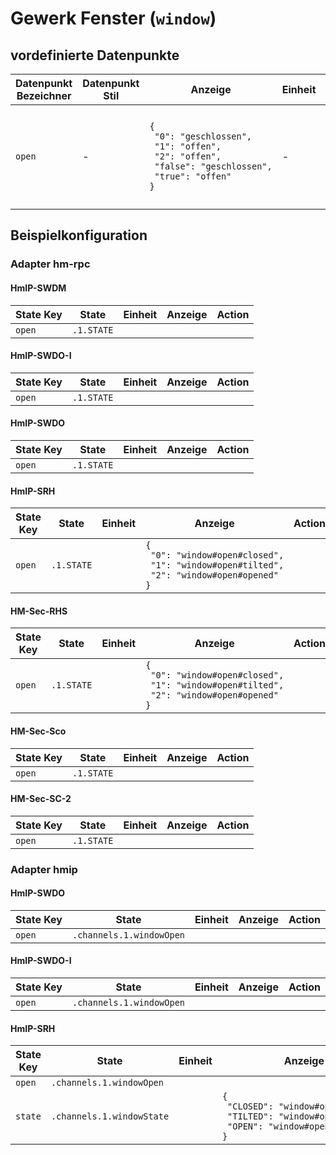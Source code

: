 
# Gewerk Fenster (`window`)

## vordefinierte Datenpunkte

<table><thead><tr><th>Datenpunkt Bezeichner</th><th>Datenpunkt Stil</th><th>Anzeige</th><th>Einheit</th><th>Icon</th><th>Icon Stil</th></tr></thead>
<tbody><tr><td><code>open</code></td><td>-</td><td><code>{<br />&nbsp;&quot;0&quot;:&nbsp;&quot;geschlossen&quot;,<br />&nbsp;&quot;1&quot;:&nbsp;&quot;offen&quot;,<br />&nbsp;&quot;2&quot;:&nbsp;&quot;offen&quot;,<br />&nbsp;&quot;false&quot;:&nbsp;&quot;geschlossen&quot;,<br />&nbsp;&quot;true&quot;:&nbsp;&quot;offen&quot;<br />}</code></td><td>-</td><td><code>{<br />&nbsp;&quot;0&quot;:&nbsp;&quot;window-closed-variant&quot;,<br />&nbsp;&quot;1&quot;:&nbsp;&quot;window-open-variant&quot;,<br />&nbsp;&quot;false&quot;:&nbsp;&quot;window-closed-variant&quot;,<br />&nbsp;&quot;true&quot;:&nbsp;&quot;window-open-variant&quot;<br />}</code></td><td>-</td></tr></tbody>
</table>

## Beispielkonfiguration


### Adapter hm-rpc


#### HmIP-SWDM

<table><thead><tr>
<th>State Key</th>
<th>State</th>
<th>Einheit</th>
<th>Anzeige</th>
<th>Action</th>
</thead><tbody>
<tr>
<td><code>open</td>
<td><code>.1.STATE</code></td>
<td><code></code></td>
<td></td>
<td><code></code></td>
</tr>
</tbody></table>

#### HmIP-SWDO-I

<table><thead><tr>
<th>State Key</th>
<th>State</th>
<th>Einheit</th>
<th>Anzeige</th>
<th>Action</th>
</thead><tbody>
<tr>
<td><code>open</td>
<td><code>.1.STATE</code></td>
<td><code></code></td>
<td></td>
<td><code></code></td>
</tr>
</tbody></table>

#### HmIP-SWDO

<table><thead><tr>
<th>State Key</th>
<th>State</th>
<th>Einheit</th>
<th>Anzeige</th>
<th>Action</th>
</thead><tbody>
<tr>
<td><code>open</td>
<td><code>.1.STATE</code></td>
<td><code></code></td>
<td></td>
<td><code></code></td>
</tr>
</tbody></table>

#### HmIP-SRH

<table><thead><tr>
<th>State Key</th>
<th>State</th>
<th>Einheit</th>
<th>Anzeige</th>
<th>Action</th>
</thead><tbody>
<tr>
<td><code>open</td>
<td><code>.1.STATE</code></td>
<td><code></code></td>
<td><code>{<br />&nbsp;&quot;0&quot;:&nbsp;&quot;window#open#closed&quot;,<br />&nbsp;&quot;1&quot;:&nbsp;&quot;window#open#tilted&quot;,<br />&nbsp;&quot;2&quot;:&nbsp;&quot;window#open#opened&quot;<br />}</code></td>
<td><code></code></td>
</tr>
</tbody></table>

#### HM-Sec-RHS

<table><thead><tr>
<th>State Key</th>
<th>State</th>
<th>Einheit</th>
<th>Anzeige</th>
<th>Action</th>
</thead><tbody>
<tr>
<td><code>open</td>
<td><code>.1.STATE</code></td>
<td><code></code></td>
<td><code>{<br />&nbsp;&quot;0&quot;:&nbsp;&quot;window#open#closed&quot;,<br />&nbsp;&quot;1&quot;:&nbsp;&quot;window#open#tilted&quot;,<br />&nbsp;&quot;2&quot;:&nbsp;&quot;window#open#opened&quot;<br />}</code></td>
<td><code></code></td>
</tr>
</tbody></table>

#### HM-Sec-Sco

<table><thead><tr>
<th>State Key</th>
<th>State</th>
<th>Einheit</th>
<th>Anzeige</th>
<th>Action</th>
</thead><tbody>
<tr>
<td><code>open</td>
<td><code>.1.STATE</code></td>
<td><code></code></td>
<td></td>
<td><code></code></td>
</tr>
</tbody></table>

#### HM-Sec-SC-2

<table><thead><tr>
<th>State Key</th>
<th>State</th>
<th>Einheit</th>
<th>Anzeige</th>
<th>Action</th>
</thead><tbody>
<tr>
<td><code>open</td>
<td><code>.1.STATE</code></td>
<td><code></code></td>
<td></td>
<td><code></code></td>
</tr>
</tbody></table>

### Adapter hmip


#### HmIP-SWDO

<table><thead><tr>
<th>State Key</th>
<th>State</th>
<th>Einheit</th>
<th>Anzeige</th>
<th>Action</th>
</thead><tbody>
<tr>
<td><code>open</td>
<td><code>.channels.1.windowOpen</code></td>
<td><code></code></td>
<td></td>
<td><code></code></td>
</tr>
</tbody></table>

#### HmIP-SWDO-I

<table><thead><tr>
<th>State Key</th>
<th>State</th>
<th>Einheit</th>
<th>Anzeige</th>
<th>Action</th>
</thead><tbody>
<tr>
<td><code>open</td>
<td><code>.channels.1.windowOpen</code></td>
<td><code></code></td>
<td></td>
<td><code></code></td>
</tr>
</tbody></table>

#### HmIP-SRH

<table><thead><tr>
<th>State Key</th>
<th>State</th>
<th>Einheit</th>
<th>Anzeige</th>
<th>Action</th>
</thead><tbody>
<tr>
<td><code>open</td>
<td><code>.channels.1.windowOpen</code></td>
<td><code></code></td>
<td></td>
<td><code></code></td>
</tr>
<tr>
<td><code>state</td>
<td><code>.channels.1.windowState</code></td>
<td><code></code></td>
<td><code>{<br />&nbsp;&quot;CLOSED&quot;:&nbsp;&quot;window#open#closed&quot;,<br />&nbsp;&quot;TILTED&quot;:&nbsp;&quot;window#open#tilted&quot;,<br />&nbsp;&quot;OPEN&quot;:&nbsp;&quot;window#open#opened&quot;<br />}</code></td>
<td><code></code></td>
</tr>
</tbody></table>